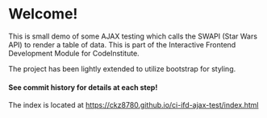 # Welcome! 

This is small demo of some AJAX testing which calls the SWAPI (Star Wars API) to render a table of data. This is part of the Interactive Frontend Development Module for CodeInstitute.

The project has been lightly extended to utilize bootstrap for styling.

#### See commit history for details at each step!

The index is located at https://ckz8780.github.io/ci-ifd-ajax-test/index.html